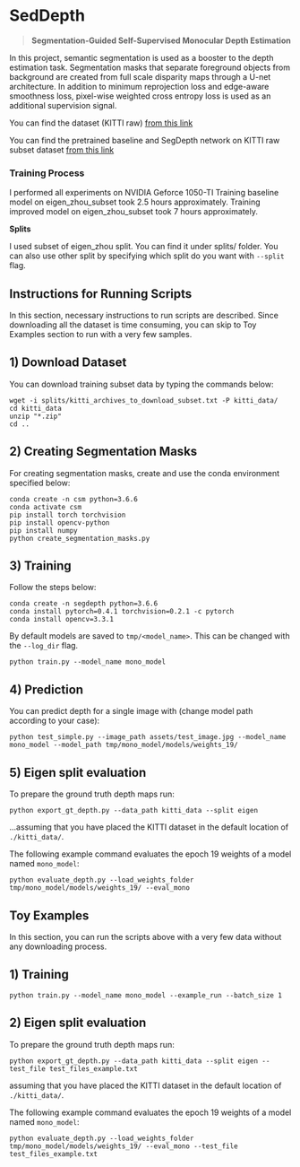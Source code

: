 # SedDepth

> **Segmentation-Guided Self-Supervised Monocular Depth Estimation**

In this project, semantic segmentation is used as a booster to the depth estimation task. Segmentation masks that separate foreground objects from background are created from full scale disparity maps through a U-net architecture. In addition to minimum reprojection loss and edge-aware smoothness loss, pixel-wise weighted cross entropy loss is used as an additional supervision signal.

You can find the dataset (KITTI raw) [from this link](http://www.cvlibs.net/datasets/kitti/raw_data.php)

You can find the pretrained baseline and SegDepth network on KITTI raw subset dataset [from this link](https://drive.google.com/drive/folders/1PQ_gTVE3LQwF7aQKJzNpoUXCkgcvRfhD?usp=sharing)

### Training Process

I performed all experiments on NVIDIA Geforce 1050-TI
Training baseline model on eigen_zhou_subset took 2.5 hours approximately.
Training improved model on eigen_zhou_subset took 7 hours approximately.

**Splits**

I used subset of eigen_zhou split. You can find it under splits/ folder.
You can also use other split by specifying which split do you want with `--split` flag.

## Instructions for Running Scripts
In this section, necessary instructions to run scripts are described. Since downloading all the dataset is time consuming, you can skip to Toy Examples section to run with a very few samples.

## 1) Download Dataset
You can download training subset data by typing the commands below:
```shell
wget -i splits/kitti_archives_to_download_subset.txt -P kitti_data/
cd kitti_data
unzip "*.zip"
cd ..
```
## 2) Creating Segmentation Masks
For creating segmentation masks, create and use the conda environment specified below:
```shell
conda create -n csm python=3.6.6
conda activate csm
pip install torch torchvision
pip install opencv-python
pip install numpy
python create_segmentation_masks.py
```

## 3) Training
Follow the steps below:
```shell
conda create -n segdepth python=3.6.6
conda install pytorch=0.4.1 torchvision=0.2.1 -c pytorch
conda install opencv=3.3.1
```

By default models are saved to `tmp/<model_name>`.
This can be changed with the `--log_dir` flag.

```shell
python train.py --model_name mono_model
```

## 4) Prediction
You can predict depth for a single image with (change model path according to your case):
```shell
python test_simple.py --image_path assets/test_image.jpg --model_name mono_model --model_path tmp/mono_model/models/weights_19/
```
## 5) Eigen split evaluation

To prepare the ground truth depth maps run:
```shell
python export_gt_depth.py --data_path kitti_data --split eigen
```
...assuming that you have placed the KITTI dataset in the default location of `./kitti_data/`.

The following example command evaluates the epoch 19 weights of a model named `mono_model`:
```shell
python evaluate_depth.py --load_weights_folder tmp/mono_model/models/weights_19/ --eval_mono
```
## Toy Examples
In this section, you can run the scripts above with a very few data without any downloading process.

## 1) Training
```shell
python train.py --model_name mono_model --example_run --batch_size 1
```

## 2) Eigen split evaluation
To prepare the ground truth depth maps run:
```shell
python export_gt_depth.py --data_path kitti_data --split eigen --test_file test_files_example.txt
```
assuming that you have placed the KITTI dataset in the default location of `./kitti_data/`.

The following example command evaluates the epoch 19 weights of a model named `mono_model`:
```shell
python evaluate_depth.py --load_weights_folder tmp/mono_model/models/weights_19/ --eval_mono --test_file test_files_example.txt
```